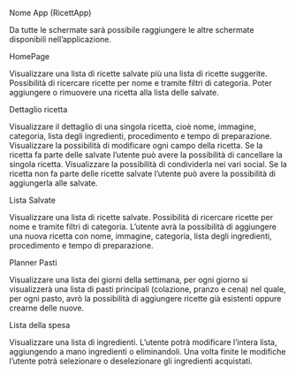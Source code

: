 Nome App (RicettApp)


Da tutte le schermate sarà possibile raggiungere le altre schermate disponibili nell’applicazione.


HomePage


Visualizzare una lista di ricette salvate più una lista di ricette suggerite. 
Possibilità di ricercare ricette per nome e tramite filtri di categoria. 
Poter aggiungere o rimuovere una ricetta alla lista delle salvate.


Dettaglio ricetta


Visualizzare il dettaglio di una singola ricetta, cioè nome, immagine, categoria, lista degli ingredienti, procedimento e tempo di preparazione. 
Visualizzare la possibilità di modificare ogni campo della ricetta. 
Se la ricetta fa parte delle salvate l’utente può avere la possibilità di cancellare la singola ricetta.
Visualizzare la possibilità di condividerla nei vari social. 
Se la ricetta non fa parte delle ricette salvate l’utente può avere la possibilità di aggiungerla alle salvate.


Lista Salvate


Visualizzare una lista di ricette salvate.
Possibilità di ricercare ricette per nome e tramite filtri di categoria.
L’utente avrà la possibilità di aggiungere una nuova ricetta con nome, immagine, categoria, lista degli ingredienti, procedimento e tempo di preparazione.


Planner Pasti


Visualizzare una lista dei giorni della settimana, per ogni giorno si visualizzerà una lista di pasti principali (colazione, pranzo e cena) nel quale, per ogni pasto, avrò la possibilità di aggiungere ricette già esistenti oppure crearne delle nuove. 


Lista della spesa


Visualizzare una lista di ingredienti. L’utente potrà modificare l’intera lista, aggiungendo a mano ingredienti o eliminandoli. Una volta finite le modifiche l’utente potrà selezionare o deselezionare gli ingredienti acquistati.